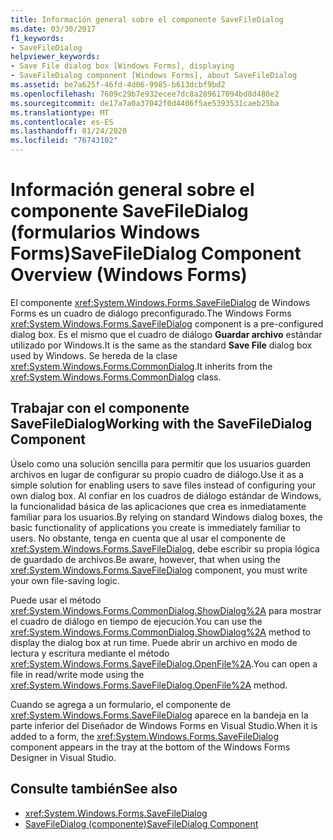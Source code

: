 ```yaml
---
title: Información general sobre el componente SaveFileDialog
ms.date: 03/30/2017
f1_keywords:
- SaveFileDialog
helpviewer_keywords:
- Save File dialog box [Windows Forms], displaying
- SaveFileDialog component [Windows Forms], about SaveFileDialog
ms.assetid: be7a625f-46fd-4d06-9985-b613dcbf9bd2
ms.openlocfilehash: 7609c29b7e932ecee7dc8a289617094bd8d480e2
ms.sourcegitcommit: de17a7a0a37042f0d4406f5ae5393531caeb25ba
ms.translationtype: MT
ms.contentlocale: es-ES
ms.lasthandoff: 01/24/2020
ms.locfileid: "76743102"
---
```

# <a name="savefiledialog-component-overview-windows-forms"></a><span data-ttu-id="fd344-102">Información general sobre el componente SaveFileDialog (formularios Windows Forms)</span><span class="sxs-lookup"><span data-stu-id="fd344-102">SaveFileDialog Component Overview (Windows Forms)</span></span>

<span data-ttu-id="fd344-103">El componente <xref:System.Windows.Forms.SaveFileDialog> de Windows Forms es un cuadro de diálogo preconfigurado.</span><span class="sxs-lookup"><span data-stu-id="fd344-103">The Windows Forms <xref:System.Windows.Forms.SaveFileDialog> component is a pre-configured dialog box.</span></span> <span data-ttu-id="fd344-104">Es el mismo que el cuadro de diálogo **Guardar archivo** estándar utilizado por Windows.</span><span class="sxs-lookup"><span data-stu-id="fd344-104">It is the same as the standard **Save File** dialog box used by Windows.</span></span> <span data-ttu-id="fd344-105">Se hereda de la clase <xref:System.Windows.Forms.CommonDialog>.</span><span class="sxs-lookup"><span data-stu-id="fd344-105">It inherits from the <xref:System.Windows.Forms.CommonDialog> class.</span></span>

## <a name="working-with-the-savefiledialog-component"></a><span data-ttu-id="fd344-106">Trabajar con el componente SaveFileDialog</span><span class="sxs-lookup"><span data-stu-id="fd344-106">Working with the SaveFileDialog Component</span></span>

<span data-ttu-id="fd344-107">Úselo como una solución sencilla para permitir que los usuarios guarden archivos en lugar de configurar su propio cuadro de diálogo.</span><span class="sxs-lookup"><span data-stu-id="fd344-107">Use it as a simple solution for enabling users to save files instead of configuring your own dialog box.</span></span> <span data-ttu-id="fd344-108">Al confiar en los cuadros de diálogo estándar de Windows, la funcionalidad básica de las aplicaciones que crea es inmediatamente familiar para los usuarios.</span><span class="sxs-lookup"><span data-stu-id="fd344-108">By relying on standard Windows dialog boxes, the basic functionality of applications you create is immediately familiar to users.</span></span> <span data-ttu-id="fd344-109">No obstante, tenga en cuenta que al usar el componente de <xref:System.Windows.Forms.SaveFileDialog>, debe escribir su propia lógica de guardado de archivos.</span><span class="sxs-lookup"><span data-stu-id="fd344-109">Be aware, however, that when using the <xref:System.Windows.Forms.SaveFileDialog> component, you must write your own file-saving logic.</span></span>

<span data-ttu-id="fd344-110">Puede usar el método <xref:System.Windows.Forms.CommonDialog.ShowDialog%2A> para mostrar el cuadro de diálogo en tiempo de ejecución.</span><span class="sxs-lookup"><span data-stu-id="fd344-110">You can use the <xref:System.Windows.Forms.CommonDialog.ShowDialog%2A> method to display the dialog box at run time.</span></span> <span data-ttu-id="fd344-111">Puede abrir un archivo en modo de lectura y escritura mediante el método <xref:System.Windows.Forms.SaveFileDialog.OpenFile%2A>.</span><span class="sxs-lookup"><span data-stu-id="fd344-111">You can open a file in read/write mode using the <xref:System.Windows.Forms.SaveFileDialog.OpenFile%2A> method.</span></span>

<span data-ttu-id="fd344-112">Cuando se agrega a un formulario, el componente de <xref:System.Windows.Forms.SaveFileDialog> aparece en la bandeja en la parte inferior del Diseñador de Windows Forms en Visual Studio.</span><span class="sxs-lookup"><span data-stu-id="fd344-112">When it is added to a form, the <xref:System.Windows.Forms.SaveFileDialog> component appears in the tray at the bottom of the Windows Forms Designer in Visual Studio.</span></span>

## <a name="see-also"></a><span data-ttu-id="fd344-113">Consulte también</span><span class="sxs-lookup"><span data-stu-id="fd344-113">See also</span></span>

- <xref:System.Windows.Forms.SaveFileDialog>
- [<span data-ttu-id="fd344-114">SaveFileDialog (componente)</span><span class="sxs-lookup"><span data-stu-id="fd344-114">SaveFileDialog Component</span></span>](savefiledialog-component-windows-forms.md)
